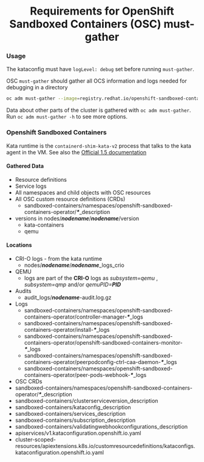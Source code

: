 # <center>Requirements for OpenShift Sandboxed Containers (OSC) must-gather</center>


### Usage
The kataconfig must have `logLevel: debug` set before running `must-gather`.

OSC `must-gather` should gather all OCS information and logs needed for debugging in a directory
```sh
oc adm must-gather --image=registry.redhat.io/openshift-sandboxed-containers/osc-must-gather-rhel9:latest
```
Data about other parts of the cluster is gathered with `oc adm must-gather`. Run `oc adm must-gather -h` to see more options.

### Openshift Sandboxed Containers
Kata runtime is the `containerd-shim-kata-v2` process that talks to the kata agent in the VM.
See also the [Official 1.5 documentation](https://access.redhat.com/documentation/en-us/openshift_sandboxed_containers/1.5/html-single/openshift_sandboxed_containers_user_guide/index#troubleshooting-sandboxed-containers)

#### Gathered Data
- Resource definitions
- Service logs
- All namespaces and child objects with OSC resources
- All OSC custom resource definitions (CRDs)
  - sandboxed-containers/namespaces/openshift-sandboxed-containers-operator/**_*_**\_description
- versions in nodes/**_nodename_**/**_nodename_**/version
  - kata-containers
  - qemu


#### Locations
- CRI-O logs - from the kata runtime
  - nodes/**_nodename_**/**_nodename_**\_logs\_crio
- QEMU
  - logs are part of the **CRI-O** logs as _subsystem=qemu_ , _subsystem=qmp_ and/or _qemuPID=**PID**_
- Audits
  - audit_logs/**_nodename_**-audit.log.gz
- Logs
  - sandboxed-containers/namespaces/openshift-sandboxed-containers-operator/controller-manager-**_*_**\_logs
  - sandboxed-containers/namespaces/openshift-sandboxed-containers-operator/install-**_*_**\_logs
  - sandboxed-containers/namespaces/openshift-sandboxed-containers-operator/openshift-sandboxed-containers-monitor-**_*_**\_logs
  - sandboxed-containers/namespaces/openshift-sandboxed-containers-operator/peerpodconfig-ctrl-caa-daemon-**_*_**\_logs
  - sandboxed-containers/namespaces/openshift-sandboxed-containers-operator/peer-pods-webhook-**_*_**\_logs
-  OSC CRDs
  - sandboxed-containers/namespaces/openshift-sandboxed-containers-operator/**_*_**\_description
  - sandboxed-containers/clusterserviceversion_description
  - sandboxed-containers/kataconfig_description
  - sandboxed-containers/services_description
  - sandboxed-containers/subscription_description
  - sandboxed-containers/validatingwebhookconfigurations_description
- apiservices/v1.kataconfiguration.openshift.io.yaml
- cluster-scoped-resources/apiextensions.k8s.io/customresourcedefinitions/kataconfigs.kataconfiguration.openshift.io.yaml


